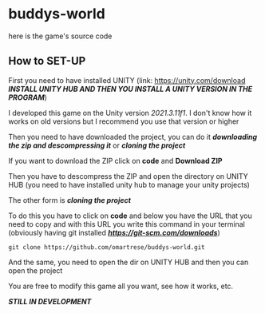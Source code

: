 # buddys-world
here is the game's source code

## How to SET-UP

First you need to have installed UNITY (link: https://unity.com/download  ***INSTALL UNITY HUB AND THEN YOU INSTALL A UNITY VERSION IN THE PROGRAM***)

I developed this game on the Unity version *2021.3.11f1*. I don't know how it works on old versions but I recommend you use that version or higher

Then you need to have downloaded the project, you can do it ***downloading the zip and descompressing it*** or ***cloning the project***

If you want to download the ZIP click on **code** and **Download ZIP**

Then you have to descompress the ZIP and open the directory on UNITY HUB (you need to have installed unity hub to manage your unity projects)

The other form is ***cloning the project***

To do this you have to click on **code** and below you have the URL that you need to copy
and with this URL you write this command in your terminal (obviously having git installed ***https://git-scm.com/downloads***)

```
git clone https://github.com/omartrese/buddys-world.git
```

And the same, you need to open the dir on UNITY HUB and then you can open the project

You are free to modify this game all you want, see how it works, etc.



***STILL IN DEVELOPMENT***
